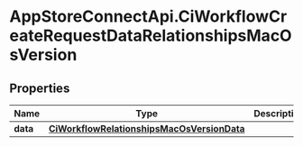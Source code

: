 # AppStoreConnectApi.CiWorkflowCreateRequestDataRelationshipsMacOsVersion

## Properties

Name | Type | Description | Notes
------------ | ------------- | ------------- | -------------
**data** | [**CiWorkflowRelationshipsMacOsVersionData**](CiWorkflowRelationshipsMacOsVersionData.md) |  | 


